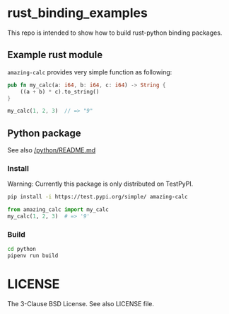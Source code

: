 # rust_binding_examples

This repo is intended to show how to build rust-python binding packages.

## Example rust module

`amazing-calc` provides very simple function as following:

```rust
pub fn my_calc(a: i64, b: i64, c: i64) -> String {
    ((a + b) * c).to_string()
}
```

```rust
my_calc(1, 2, 3)  // => "9"
```

## Python package

See also [/python/README.md](/python/README.md)

### Install

Warning: Currently this package is only distributed on TestPyPI.

```sh
pip install -i https://test.pypi.org/simple/ amazing-calc
```

```python
from amazing_calc import my_calc
my_calc(1, 2, 3)  # => '9'
```

### Build

```sh
cd python
pipenv run build
```

# LICENSE

The 3-Clause BSD License. See also LICENSE file.
